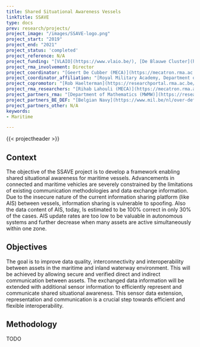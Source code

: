 ```yaml
---
title: Shared Situational Awareness Vessels
linkTitle: SSAVE
type: docs
prev: research/projects/
project_image: "/images/SSAVE-logo.png"
project_start: "2019"
project_end: "2021"
project_status: 'completed'
project_reference: N/A
project_funding: "[VLAIO](https://www.vlaio.be/), [De Blauwe Cluster](https://www.blauwecluster.be/)"
project_rma_involvement: Director
project_coordinator: "[Geert De Cubber (MECA)](https://mecatron.rma.ac.be/index.php/people/geert-de-cubber/)"
project_coordinator_affiliation: "[Royal Military Academy, Department of Mechanics (MECA)](https://mecatron.rma.ac.be/)"
project_copromotor: "[Rob Haelterman](https://researchportal.rma.ac.be/en/persons/robby-haelterman)"
project_rma_researchers: "[Rihab Lahouli (MECA)](https://mecatron.rma.ac.be/index.php/people/rihab-lahouli/)"
project_partners_rma: "[Department of Mathematics (MWMW)](https://researchportal.rma.ac.be/en/organisations/mathematics)"
project_partners_BE_DEF: "[Belgian Navy](https://www.mil.be/nl/over-defensie/marinecomponent/)"
project_partners_other: N/A
keywords:
- Maritime

---
```


{{< projectheader >}}


## Context
The objective of the SSAVE project is to develop a framework enabling shared situational awareness for maritime vessels. Advancements in connected and maritime vehicles are severely constrained by the limitations of existing communication methodologies and data exchange information. Due to the insecure nature of the current information sharing platform (like AIS) between vessels, information sharing is vulnerable to spoofing. Also the data content of AIS, today, Is estimated to be 100% correct in only 30% of the cases. AIS update rates are too low to be valuable in autonomous systems and further decrease when many assets are active simultaneously within one zone. 


## Objectives
The goal is to improve data quality, interconnectivity and interoperability between assets in the maritime and inland waterway environment. This will be achieved by allowing secure and verified direct and indirect communication between assets. The exchanged data information will be extended with additional sensor information to efficiently represent and communicate shared situational awareness. This sensor data extension, representation and communication is a crucial step towards efficient and flexible interoperability. 

## Methodology
TODO